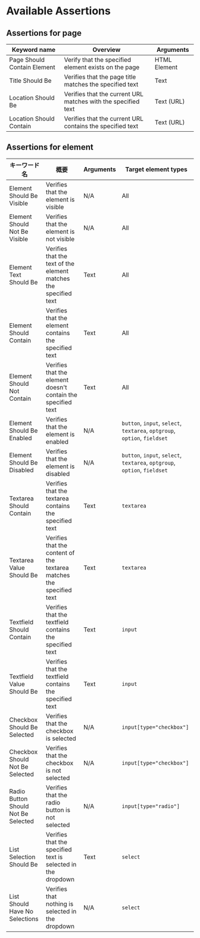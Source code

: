 # Available Assertions

## Assertions for page

Keyword name | Overview | Arguments
--- | --- | ---
Page Should Contain Element | Verify that the specified element exists on the page | HTML Element
Title Should Be | Verifies that the page title matches the specified text | Text
Location Should Be | Verifies that the current URL matches with the specified text | Text (URL)
Location Should Contain | Verifies that the current URL contains the specified text | Text (URL)

## Assertions for element

キーワード名 | 概要 | Arguments | Target element types
--- | --- | --- | ---
Element Should Be Visible | Verifies that the element is visible | N/A | All
Element Should Not Be Visible | Verifies that the element is not visible | N/A | All
Element Text Should Be | Verifies that the text of the element matches the specified text | Text | All
Element Should Contain | Verifies that the element contains the specified text | Text | All
Element Should Not Contain | Verifies that the element doesn't contain the specified text | Text | All
Element Should Be Enabled | Verifies that the element is enabled | N/A | `button`, `input`, `select`, `textarea`, `optgroup`, `option`, `fieldset`
Element Should Be Disabled | Verifies that the element is disabled | N/A | `button`, `input`, `select`, `textarea`, `optgroup`, `option`, `fieldset`
Textarea Should Contain | Verifies that the textarea contains the specified text | Text | `textarea`
Textarea Value Should Be | Verifies that the content of the textarea matches the specified text | Text | `textarea`
Textfield Should Contain | Verifies that the textfield contains the specified text | Text | `input`
Textfield Value Should Be | Verifies that the textfield contains the specified text | Text | `input`
Checkbox Should Be Selected | Verifies that the checkbox is selected | N/A | `input[type="checkbox"]`
Checkbox Should Not Be Selected | Verifies that the checkbox is not selected | N/A | `input[type="checkbox"]`
Radio Button Should Not Be Selected | Verifies that the radio button is not selected | N/A | `input[type="radio"]`
List Selection Should Be | Verifies that the specified text is selected in the dropdown | Text | `select`
List Should Have No Selections | Verifies that nothing is selected in the dropdown | N/A | `select`
